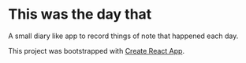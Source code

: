 # This was the day that

A small diary like app to record things of note that happened each day.

This project was bootstrapped with [Create React App](https://github.com/facebook/create-react-app).